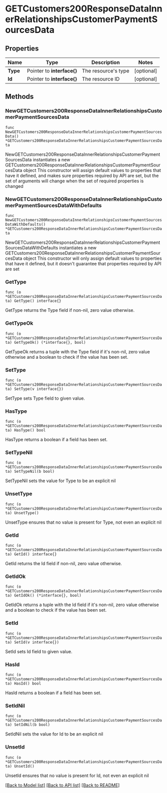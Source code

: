 # GETCustomers200ResponseDataInnerRelationshipsCustomerPaymentSourcesData

## Properties

Name | Type | Description | Notes
------------ | ------------- | ------------- | -------------
**Type** | Pointer to **interface{}** | The resource&#39;s type | [optional] 
**Id** | Pointer to **interface{}** | The resource ID | [optional] 

## Methods

### NewGETCustomers200ResponseDataInnerRelationshipsCustomerPaymentSourcesData

`func NewGETCustomers200ResponseDataInnerRelationshipsCustomerPaymentSourcesData() *GETCustomers200ResponseDataInnerRelationshipsCustomerPaymentSourcesData`

NewGETCustomers200ResponseDataInnerRelationshipsCustomerPaymentSourcesData instantiates a new GETCustomers200ResponseDataInnerRelationshipsCustomerPaymentSourcesData object
This constructor will assign default values to properties that have it defined,
and makes sure properties required by API are set, but the set of arguments
will change when the set of required properties is changed

### NewGETCustomers200ResponseDataInnerRelationshipsCustomerPaymentSourcesDataWithDefaults

`func NewGETCustomers200ResponseDataInnerRelationshipsCustomerPaymentSourcesDataWithDefaults() *GETCustomers200ResponseDataInnerRelationshipsCustomerPaymentSourcesData`

NewGETCustomers200ResponseDataInnerRelationshipsCustomerPaymentSourcesDataWithDefaults instantiates a new GETCustomers200ResponseDataInnerRelationshipsCustomerPaymentSourcesData object
This constructor will only assign default values to properties that have it defined,
but it doesn't guarantee that properties required by API are set

### GetType

`func (o *GETCustomers200ResponseDataInnerRelationshipsCustomerPaymentSourcesData) GetType() interface{}`

GetType returns the Type field if non-nil, zero value otherwise.

### GetTypeOk

`func (o *GETCustomers200ResponseDataInnerRelationshipsCustomerPaymentSourcesData) GetTypeOk() (*interface{}, bool)`

GetTypeOk returns a tuple with the Type field if it's non-nil, zero value otherwise
and a boolean to check if the value has been set.

### SetType

`func (o *GETCustomers200ResponseDataInnerRelationshipsCustomerPaymentSourcesData) SetType(v interface{})`

SetType sets Type field to given value.

### HasType

`func (o *GETCustomers200ResponseDataInnerRelationshipsCustomerPaymentSourcesData) HasType() bool`

HasType returns a boolean if a field has been set.

### SetTypeNil

`func (o *GETCustomers200ResponseDataInnerRelationshipsCustomerPaymentSourcesData) SetTypeNil(b bool)`

 SetTypeNil sets the value for Type to be an explicit nil

### UnsetType
`func (o *GETCustomers200ResponseDataInnerRelationshipsCustomerPaymentSourcesData) UnsetType()`

UnsetType ensures that no value is present for Type, not even an explicit nil
### GetId

`func (o *GETCustomers200ResponseDataInnerRelationshipsCustomerPaymentSourcesData) GetId() interface{}`

GetId returns the Id field if non-nil, zero value otherwise.

### GetIdOk

`func (o *GETCustomers200ResponseDataInnerRelationshipsCustomerPaymentSourcesData) GetIdOk() (*interface{}, bool)`

GetIdOk returns a tuple with the Id field if it's non-nil, zero value otherwise
and a boolean to check if the value has been set.

### SetId

`func (o *GETCustomers200ResponseDataInnerRelationshipsCustomerPaymentSourcesData) SetId(v interface{})`

SetId sets Id field to given value.

### HasId

`func (o *GETCustomers200ResponseDataInnerRelationshipsCustomerPaymentSourcesData) HasId() bool`

HasId returns a boolean if a field has been set.

### SetIdNil

`func (o *GETCustomers200ResponseDataInnerRelationshipsCustomerPaymentSourcesData) SetIdNil(b bool)`

 SetIdNil sets the value for Id to be an explicit nil

### UnsetId
`func (o *GETCustomers200ResponseDataInnerRelationshipsCustomerPaymentSourcesData) UnsetId()`

UnsetId ensures that no value is present for Id, not even an explicit nil

[[Back to Model list]](../README.md#documentation-for-models) [[Back to API list]](../README.md#documentation-for-api-endpoints) [[Back to README]](../README.md)


